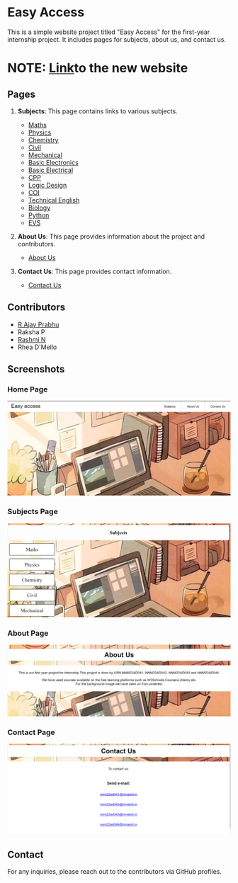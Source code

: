# Easy Access

This is a simple website project titled "Easy Access" for the first-year internship project. It includes pages for subjects, about us, and contact us.
# NOTE: [Link](https://easyaccess2-0.vercel.app/)to the new website
## Pages

1. **Subjects**: This page contains links to various subjects.
   - [Maths](maths.html)
   - [Physics](physics.html)
   - [Chemistry](chemistry.html)
   - [Civil](civil.html)
   - [Mechanical](mechanics.html)
   - [Basic Electronics](be.html)
   - [Basic Electrical](bee.html)
   - [CPP](cpp.html)
   - [Logic Design](ld.html)
   - [COI](coi.html)
   - [Technical English](english.html)
   - [Biology](biology.html)
   - [Python](python.html)
   - [EVS](evs.html)

2. **About Us**: This page provides information about the project and contributors.
   - [About Us](about.html)

3. **Contact Us**: This page provides contact information.
   - [Contact Us](contact.html)

## Contributors
- [R Ajay Prabhu](https://github.com/RAJAY04)
- Raksha P
- [Rashmi N](https://github.com/nrashmi06)
- Rhea D'Mello

## Screenshots

### Home Page
![Home Page](HOME.png)

### Subjects Page
![Subjects Page](SUBJECTS.png)

### About Page
![About Page](ABOUT.png)

### Contact Page
![Contact Page](CONTACT.png)

## Contact

For any inquiries, please reach out to the contributors via GitHub profiles.
